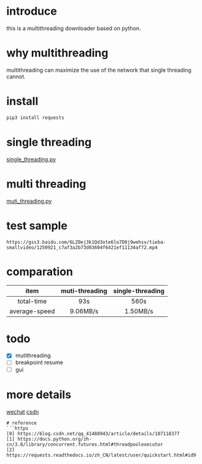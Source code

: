 # introduce
this is a multithreading downloader based on python. 
# why multithreading
multithreading can maximize the use of the network that single threading cannot.
# install
```bash
pip3 install requests
```
# single threading
[single_threading.py](single_threading.py)
# multi threading
[muti_threading.py](muti_threading.py)
# test sample
```https
https://gss3.baidu.com/6LZ0ej3k1Qd3ote6lo7D0j9wehsv/tieba-smallvideo/1250921_c7af3a2b73d03604f6421ef11134af72.mp4
```
# comparation
| item | muti-threading |  single-threading |
|:--:|:--:|:--:|
| total-time | 93s | 560s |
| average-speed | 9.06MB/s | 1.50MB/s|
# todo
- [x] mutithreading
- [ ] breakpoint resume
- [ ] gui
# more details
[wechat](https://mp.weixin.qq.com/s/D92aFTd5ywMgYJv7_7h7-Q)
[csdn](https://blog.csdn.net/qq_42951560/article/details/108785802)
```
# reference
```https
[0] https://blog.csdn.net/qq_41488943/article/details/107118377
[1] https://docs.python.org/zh-cn/3.8/library/concurrent.futures.html#threadpoolexecutor
[2] https://requests.readthedocs.io/zh_CN/latest/user/quickstart.html#id9
```